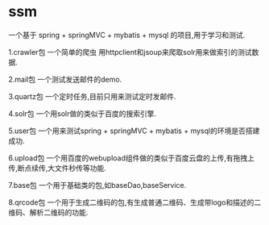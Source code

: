 # ssm
一个基于 spring + springMVC + mybatis + mysql 的项目,用于学习和测试.

1.crawler包 一个简单的爬虫 用httpclient和jsoup来爬取solr用来做索引的测试数据.

2.mail包 一个测试发送邮件的demo.

3.quartz包 一个定时任务,目前只用来测试定时发邮件.

4.solr包 一个用solr做的类似于百度的搜索引擎.

5.user包 一个用来测试spring + springMVC + mybatis + mysql的环境是否搭建成功.

6.upload包 一个用百度的webupload组件做的类似于百度云盘的上传,有拖拽上传,断点续传,大文件秒传等功能.

7.base包 一个用于基础类的包,如baseDao,baseService.

8.qrcode包 一个用于生成二维码的包,有生成普通二维码、生成带logo和描述的二维码、解析二维码的功能.

